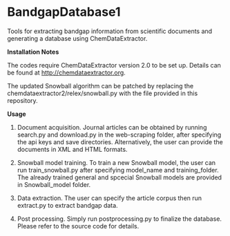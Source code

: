# BandgapDatabase1
Tools for extracting bandgap information from scientific documents and generating a database using ChemDataExtractor.

**Installation Notes**

The codes require ChemDataExtractor version 2.0 to be set up. Details can be found at http://chemdataextractor.org.

The updated Snowball algorithm can be patched by replacing the chemdataextractor2/relex/snowball.py with the file provided in this repository. 

**Usage**

1. Document acquisition. Journal articles can be obtained by running search.py and download.py in the web-scraping folder, after specifying the api keys and save directories. Alternatively, the user can provide the documents in XML and HTML formats. 

2. Snowball model training. To train a new Snowball model, the user can run train_snowball.py after specifying model_name and training_folder. The already trained general and spcecial Snowball models are provided in Snowball_model folder. 

3. Data extraction. The user can specify the article corpus then run extract.py to extract bandgap data. 

4. Post processing. Simply run postprocessing.py to finalize the database. Please refer to the source code for details.
